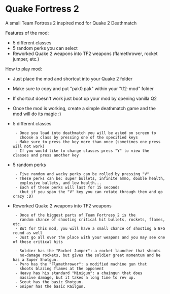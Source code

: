 # Quake Fortress 2
A small Team Fortress 2 inspired mod for Quake 2 Deathmatch

Features of the mod:

- 5 different classes
- 5 random perks you can select
- Reworked Quake 2 weapons into TF2 weapons (flamethrower, rocket jumper, etc.)



How to play mod:

- Just place the mod and shortcut into your Quake 2 folder
- Make sure to copy and put "pak0.pak" within your "tf2-mod" folder
- If shortcut doesn't work just boot up your mod by opening vanilla Q2
- Once the mod is working, create a simple deathmatch game and the mod will do its magic :)

- 5 different classes

       - Once you load into deathmatch you will be asked on screen to 
         choose a class by pressing one of the specified keys
       - Make sure to press the key more than once (sometimes one press will not work)
       - If you would like to change classes press "Y" to view the classes and press another key

- 5 random perks


       - Five random and wacky perks can be rolled by pressing "V"
       - These perks can be: super bullets, infinite ammo, double health,
         explosive bullets, and low health...
       - Each of these perks will last for 15 seconds 
         (but if you span the "V" key you can rotate through them and go crazy :D)
- Reworked Quake 2 weapons into TF2 weapons

       - Once of the biggest parts of Team Fortress 2 is the 
         random chance of shooting critical hit bullets, rockets, flames, etc.
       - But for this mod, you will have a small chance of shooting a BFG round as well
       - Just go all over the place with your weapons and you may see one of these critical hits
       
       - Soldier has the "Rocket Jumper": a rocket launcher that shoots 
         no-damage rockets, but gives the soldier great momentum and he has a Super Shotgun.
       - Pyro has the "Flamethrower": a modified machine gun that 
         shoots blazing flames at the opponent
       - Heavy has his standard "Minigun": a chaingun that does 
         massive damage, but it takes a long time to rev up. 
       - Scout has the basic Shotgun.
       - Sniper has the basic Railgun.
        
